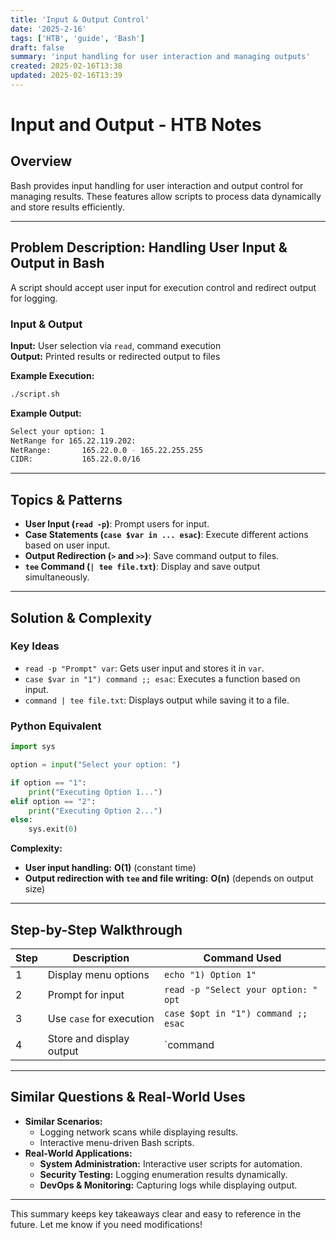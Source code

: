 ```yaml
---
title: 'Input & Output Control'
date: '2025-2-16'
tags: ['HTB', 'guide', 'Bash']
draft: false
summary: 'input handling for user interaction and managing outputs'
created: 2025-02-16T13:38
updated: 2025-02-16T13:39
---
```


# Input and Output - HTB Notes

## Overview

Bash provides input handling for user interaction and output control for managing results. These features allow scripts to process data dynamically and store results efficiently.

---

## Problem Description: Handling User Input & Output in Bash

A script should accept user input for execution control and redirect output for logging.

### **Input & Output**

**Input:** User selection via `read`, command execution  
**Output:** Printed results or redirected output to files

**Example Execution:**

```bash
./script.sh
```

**Example Output:**

```bash
Select your option: 1
NetRange for 165.22.119.202:
NetRange:       165.22.0.0 - 165.22.255.255
CIDR:           165.22.0.0/16
```

---

## Topics & Patterns

- **User Input (`read -p`)**: Prompt users for input.
- **Case Statements (`case $var in ... esac`)**: Execute different actions based on user input.
- **Output Redirection (`>` and `>>`)**: Save command output to files.
- **`tee` Command (`| tee file.txt`)**: Display and save output simultaneously.

---

## Solution & Complexity

### **Key Ideas**

- `read -p "Prompt" var`: Gets user input and stores it in `var`.
- `case $var in "1") command ;; esac`: Executes a function based on input.
- `command | tee file.txt`: Displays output while saving it to a file.

### **Python Equivalent**

```python
import sys

option = input("Select your option: ")

if option == "1":
    print("Executing Option 1...")
elif option == "2":
    print("Executing Option 2...")
else:
    sys.exit(0)
```

**Complexity:**

- **User input handling:** **O(1)** (constant time)
- **Output redirection with `tee` and file writing:** **O(n)** (depends on output size)

---

## Step-by-Step Walkthrough

| Step | Description              | Command Used                         |
| ---- | ------------------------ | ------------------------------------ |
| 1    | Display menu options     | `echo "1) Option 1"`                 |
| 2    | Prompt for input         | `read -p "Select your option: " opt` |
| 3    | Use `case` for execution | `case $opt in "1") command ;; esac`  |
| 4    | Store and display output | `command                             |

---

## Similar Questions & Real-World Uses

- **Similar Scenarios:**
  - Logging network scans while displaying results.
  - Interactive menu-driven Bash scripts.
- **Real-World Applications:**
  - **System Administration:** Interactive user scripts for automation.
  - **Security Testing:** Logging enumeration results dynamically.
  - **DevOps & Monitoring:** Capturing logs while displaying output.

---

This summary keeps key takeaways clear and easy to reference in the future. Let me know if you need modifications!
